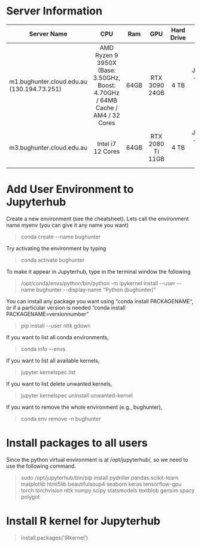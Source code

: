 # Server Information


| Server Name | CPU | Ram | GPU | Hard Drive | Services |
| ------------- |:-------------:|:-------------:|:-------------:|:-------------:| -----:|
| m1.bughunter.cloud.edu.au (130.194.73.251) | AMD Ryzen 9 3950X (Base: 3.50GHz, Boost: 4.70GHz / 64MB Cache / AM4 / 32 Cores | 64GB | RTX 3090 24GB | 4 TB | JupyterHub + Rstudio + Remote Desktop + SSH + FTP| 
| m3.bughunter.cloud.edu.au | Intel i7 12 Cores | 64GB | RTX 2080 Ti 11GB | 4 TB | JupyterHub + Rstudio + Remote Desktop + SSH + FTP| 


# Add User Environment to Jupyterhub

Create a new environment (see the cheatsheet).  Lets call the environment name myenv (you can give it any name you want)

> conda create --name bughunter

Try activating the environment by typing

> conda activate bughunter

To make it appear in Jupyterhub, type in the terminal window the following

> /opt/conda/envs/python/bin/python -m ipykernel install --user --name bughunter --display-name "Python (bughunter)"

You can install any package you want using “conda install PACKAGENAME“, or if a particular version is needed “conda install PACKAGENAME=versionnumber”

> pip install --user nltk gdown

If you want to list all conda environments,

> conda info --envs

If you want to list all available kernels,

> jupyter kernelspec list

If you want to list delete unwanted kernels,

> jupyter kernelspec uninstall unwanted-kernel

If you want to remove the whole environment (e.g., bughunter),

> conda env remove -n bughunter

# Install packages to all users
Since the python virtual environment is at /opt/jupyterhub/, so we need to use the following command.

> sudo /opt/jupyterhub/bin/pip install pydriller pandas scikit-learn matplotlib html5lib beautifulsoup4 seaborn keras tensorflow-gpu torch torchvision nltk numpy scipy statsmodels textblob gensim spacy polygot


# Install R kernel for Jupyterhub

> install.packages('IRkernel')
